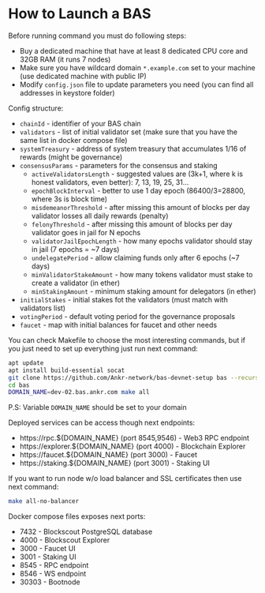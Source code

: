 # How to Launch a BAS

Before running command you must do following steps:

* Buy a dedicated machine that have at least 8 dedicated CPU core and 32GB RAM (it runs 7 nodes)
* Make sure you have wildcard domain `*.example.com` set to your machine (use dedicated machine with public IP)
* Modify `config.json` file to update parameters you need (you can find all addresses in keystore folder)

Config structure:

* `chainId` - identifier of your BAS chain
* `validators` - list of initial validator set (make sure that you have the same list in docker compose file)
* `systemTreasury` - address of system treasury that accumulates 1/16 of rewards (might be governance)
* `consensusParams` - parameters for the consensus and staking
  * `activeValidatorsLength` - suggested values are (3k+1, where k is honest validators, even better): 7, 13, 19, 25, 31...
  * `epochBlockInterval` - better to use 1 day epoch (86400/3=28800, where 3s is block time)
  * `misdemeanorThreshold` - after missing this amount of blocks per day validator losses all daily rewards (penalty)
  * `felonyThreshold` - after missing this amount of blocks per day validator goes in jail for N epochs
  * `validatorJailEpochLength` - how many epochs validator should stay in jail (7 epochs = \~7 days)
  * `undelegatePeriod` - allow claiming funds only after 6 epochs (\~7 days)
  * `minValidatorStakeAmount` - how many tokens validator must stake to create a validator (in ether)
  * `minStakingAmount` - minimum staking amount for delegators (in ether)
* `initialStakes` - initial stakes fot the validators (must match with validators list)
* `votingPeriod` - default voting period for the governance proposals
* `faucet` - map with initial balances for faucet and other needs

You can check Makefile to choose the most interesting commands, but if you just need to set up everything just run next command:

```bash
apt update
apt install build-essential socat
git clone https://github.com/Ankr-network/bas-devnet-setup bas --recursive
cd bas
DOMAIN_NAME=dev-02.bas.ankr.com make all
```

P.S: Variable `DOMAIN_NAME` should be set to your domain

Deployed services can be access though next endpoints:

* https://rpc.${DOMAIN\_NAME} (port 8545,9546) - Web3 RPC endpoint
* https://explorer.${DOMAIN\_NAME} (port 4000) - Blockchain Explorer
* https://faucet.${DOMAIN\_NAME} (port 3000) - Faucet
* https://staking.${DOMAIN\_NAME} (port 3001) - Staking UI

If you want to run node w/o load balancer and SSL certificates then use next command:

```bash
make all-no-balancer
```

Docker compose files exposes next ports:

* 7432 - Blockscout PostgreSQL database
* 4000 - Blockscout Explorer
* 3000 - Faucet UI
* 3001 - Staking UI
* 8545 - RPC endpoint
* 8546 - WS endpoint
* 30303 - Bootnode
